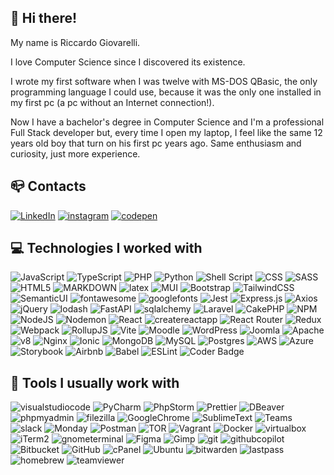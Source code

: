

## :wave: Hi there!

My name is Riccardo Giovarelli.

I love Computer Science since I discovered its existence.

I wrote my first software when I was twelve with MS-DOS QBasic, the only programming language I could use, because it was the only one installed in my first pc (a pc without an Internet connection!).

Now I have a bachelor's degree in Computer Science and I'm a professional Full Stack developer but, every time I open my laptop, I feel like the same 12 years old boy that turn on his first pc years ago. Same enthusiasm and curiosity, just more experience.

## :mailbox_closed: Contacts
[![LinkedIn](https://img.shields.io/badge/Linkedin-%230077B5.svg?logo=linkedin&logoColor=white)](https://linkedin.com/in/riccardo-giovarelli) [![instagram](https://img.shields.io/badge/Instagram-E4405F.svg?logo=instagram&logoColor=white)](https://www.instagram.com/ric_giovarelli/) [![codepen](https://img.shields.io/badge/codepen-000000.svg?logo=codepen&logoColor=white)](https://codepen.io/riccardo-giovarelli)



## :computer: Technologies I worked with
![JavaScript](https://img.shields.io/badge/javascript-%23323330.svg?style=for-the-badge&logo=javascript&logoColor=%23F7DF1E)  ![TypeScript](https://img.shields.io/badge/typescript-%23007ACC.svg?style=for-the-badge&logo=typescript&logoColor=white)  ![PHP](https://img.shields.io/badge/php-%23777BB4.svg?style=for-the-badge&logo=php&logoColor=white) ![Python](https://img.shields.io/badge/python-3670A0?style=for-the-badge&logo=python&logoColor=ffdd54) ![Shell Script](https://img.shields.io/badge/shell_script-%23121011.svg?style=for-the-badge&logo=gnu-bash&logoColor=white) ![CSS](https://img.shields.io/badge/css_3-204BE4.svg?style=for-the-badge&logo=css3&logoColor=white) ![SASS](https://img.shields.io/badge/SASS-hotpink.svg?style=for-the-badge&logo=SASS&logoColor=white) ![HTML5](https://img.shields.io/badge/html5-%23E34F26.svg?style=for-the-badge&logo=html5&logoColor=white) ![MARKDOWN](https://img.shields.io/badge/Markdown-000000?style=for-the-badge&logo=markdown&logoColor=white) ![latex](https://img.shields.io/badge/latex-008080?style=for-the-badge&logo=latex&logoColor=white) ![MUI](https://img.shields.io/badge/MUI-%230081CB.svg?style=for-the-badge&logo=mui&logoColor=white) ![Bootstrap](https://img.shields.io/badge/bootstrap-%238511FA.svg?style=for-the-badge&logo=bootstrap&logoColor=white) ![TailwindCSS](https://img.shields.io/badge/tailwindcss-38BDF8.svg?style=for-the-badge&logo=tailwind-css&logoColor=white) ![SemanticUI](https://img.shields.io/badge/semantic_ui-35BDB2.svg?style=for-the-badge&logo=semanticui&logoColor=white) ![fontawesome](https://img.shields.io/badge/fontawesome-528DD7.svg?style=for-the-badge&logo=fontawesome&logoColor=white) ![googlefonts](https://img.shields.io/badge/google_fonts-4285F4.svg?style=for-the-badge&logo=googlefonts&logoColor=white) ![Jest](https://img.shields.io/badge/jest-C21325.svg?style=for-the-badge&logo=jest&logoColor=white) ![Express.js](https://img.shields.io/badge/express.js-%23404d59.svg?style=for-the-badge&logo=express&logoColor=%2361DAFB) ![Axios](https://img.shields.io/badge/axios-5A29E4?style=for-the-badge&logo=axios) ![jQuery](https://img.shields.io/badge/jquery-%230769AD.svg?style=for-the-badge&logo=jquery&logoColor=white) ![lodash](https://img.shields.io/badge/lodash-3492FF.svg?style=for-the-badge&logo=lodash&logoColor=white) ![FastAPI](https://img.shields.io/badge/FastAPI-005571?style=for-the-badge&logo=fastapi) ![sqlalchemy](https://img.shields.io/badge/sqlalchemy-D71F00?style=for-the-badge&logo=sqlalchemy) ![Laravel](https://img.shields.io/badge/laravel-FF2D20.svg?style=for-the-badge&logo=laravel&logoColor=white) ![CakePHP](https://img.shields.io/badge/cakephp-D33B44.svg?style=for-the-badge&logo=cakephp&logoColor=white) ![NPM](https://img.shields.io/badge/NPM-%23CB3837.svg?style=for-the-badge&logo=npm&logoColor=white) ![NodeJS](https://img.shields.io/badge/node.js-6DA55F?style=for-the-badge&logo=node.js&logoColor=white) ![Nodemon](https://img.shields.io/badge/NODEMON-%23323330.svg?style=for-the-badge&logo=nodemon&logoColor=%BBDEAD) ![React](https://img.shields.io/badge/react-%2320232a.svg?style=for-the-badge&logo=react&logoColor=%2361DAFB) ![createreactapp](https://img.shields.io/badge/create_reac_tapp-09D3ACa.svg?style=for-the-badge&logo=createreactapp&logoColor=white) ![React Router](https://img.shields.io/badge/React_Router-CA4245?style=for-the-badge&logo=react-router&logoColor=white) ![Redux](https://img.shields.io/badge/redux-%23593d88.svg?style=for-the-badge&logo=redux&logoColor=white) ![Webpack](https://img.shields.io/badge/webpack-%238DD6F9.svg?style=for-the-badge&logo=webpack&logoColor=black) ![RollupJS](https://img.shields.io/badge/RollupJS-ef3335?style=for-the-badge&logo=rollup.js&logoColor=white) ![Vite](https://img.shields.io/badge/vite-%23646CFF.svg?style=for-the-badge&logo=vite&logoColor=white) ![Moodle](https://img.shields.io/badge/moodle-white.svg?style=for-the-badge&logo=moodle&logoColor=F27F22) ![WordPress](https://img.shields.io/badge/WordPress-%23117AC9.svg?style=for-the-badge&logo=WordPress&logoColor=white) ![Joomla](https://img.shields.io/badge/joomla-%235091CD.svg?style=for-the-badge&logo=joomla&logoColor=white) ![Apache](https://img.shields.io/badge/apache-%23D42029.svg?style=for-the-badge&logo=apache&logoColor=white) ![v8](https://img.shields.io/badge/v8-4B8BF5.svg?style=for-the-badge&logo=v8&logoColor=white) ![Nginx](https://img.shields.io/badge/nginx-%23009639.svg?style=for-the-badge&logo=nginx&logoColor=white) ![Ionic](https://img.shields.io/badge/Ionic-%233880FF.svg?style=for-the-badge&logo=Ionic&logoColor=white) ![MongoDB](https://img.shields.io/badge/MongoDB-%234ea94b.svg?style=for-the-badge&logo=mongodb&logoColor=white) ![MySQL](https://img.shields.io/badge/mysql-%2300000f.svg?style=for-the-badge&logo=mysql&logoColor=white) ![Postgres](https://img.shields.io/badge/postgres-%23316192.svg?style=for-the-badge&logo=postgresql&logoColor=white) ![AWS](https://img.shields.io/badge/AWS-%23FF9900.svg?style=for-the-badge&logo=amazon-aws&logoColor=white) ![Azure](https://img.shields.io/badge/azure-%230072C6.svg?style=for-the-badge&logo=microsoftazure&logoColor=white) ![Storybook](https://img.shields.io/badge/-Storybook-FF4785?style=for-the-badge&logo=storybook&logoColor=white) ![Airbnb](https://img.shields.io/badge/Airbnb-%23ff5a5f.svg?style=for-the-badge&logo=Airbnb&logoColor=white) ![Babel](https://img.shields.io/badge/Babel-F9DC3e?style=for-the-badge&logo=babel&logoColor=black) ![ESLint](https://img.shields.io/badge/ESLint-4B3263?style=for-the-badge&logo=eslint&logoColor=white) ![Coder Badge](https://img.shields.io/badge/Coder-000?logo=coder&logoColor=white&style=for-the-badge)

## :hammer: Tools I usually work with
![visualstudiocode](https://img.shields.io/badge/visual_studio_code-007ACC.svg?style=for-the-badge&logo=visualstudiocode&logoColor=white) ![PyCharm](https://img.shields.io/badge/PyCharm-000000.svg?style=for-the-badge&logo=PyCharm&logoColor=white) ![PhpStorm](https://img.shields.io/badge/PhpStorm-000000.svg?style=for-the-badge&logo=PhpStorm&logoColor=white)  ![Prettier](https://img.shields.io/badge/prettier-1A2C34?style=for-the-badge&logo=prettier&logoColor=F7BA3E) ![DBeaver](https://img.shields.io/badge/dbeaver-897263.svg?style=for-the-badge&logo=dbeaver&logoColor=white) ![phpmyadmin](https://img.shields.io/badge/phpmyadmin-6C78AF.svg?style=for-the-badge&logo=phpmyadmin&logoColor=white) ![filezilla](https://img.shields.io/badge/filezilla-BF0000.svg?style=for-the-badge&logo=filezilla&logoColor=white) ![GoogleChrome](https://img.shields.io/badge/Google_chrome-4285F4.svg?style=for-the-badge&logo=Google-chrome&logoColor=white) ![SublimeText](https://img.shields.io/badge/sublimetext-4B4B4B.svg?style=for-the-badge&logo=sublimetext&logoColor=DB880E) ![Teams](https://img.shields.io/badge/Microsoft_Teams-6264A7?style=for-the-badge&logo=microsoft-teams&logoColor=white) ![slack](https://img.shields.io/badge/slack-4A154B?style=for-the-badge&logo=slack&logoColor=white) ![Monday](https://img.shields.io/badge/authy-EC1C24?style=for-the-badge&logo=authy&logoColor=white) ![Postman](https://img.shields.io/badge/Postman-FF6C37?style=for-the-badge&logo=postman&logoColor=white) ![TOR](https://img.shields.io/badge/Tor_Browser-7D4698.svg?style=for-the-badge&logo=Tor-Browser&logoColor=white) ![Vagrant](https://img.shields.io/badge/vagrant-%231563FF.svg?style=for-the-badge&logo=vagrant&logoColor=white) ![Docker](https://img.shields.io/badge/docker-%230db7ed.svg?style=for-the-badge&logo=docker&logoColor=white) ![virtualbox](https://img.shields.io/badge/virtualbox-183A61.svg?style=for-the-badge&logo=virtualbox&logoColor=white) ![iTerm2](https://img.shields.io/badge/iterm2-000000.svg?style=for-the-badge&logo=iterm2&logoColor=white) ![gnometerminal](https://img.shields.io/badge/gnome_terminal-241F31.svg?style=for-the-badge&logo=gnometerminal&logoColor=white) ![Figma](https://img.shields.io/badge/figma-%23F24E1E.svg?style=for-the-badge&logo=figma&logoColor=white) ![Gimp](https://img.shields.io/badge/Gimp-657D8B?style=for-the-badge&logo=gimp&logoColor=FFFFFF) ![git](https://img.shields.io/badge/git-F05032.svg?style=for-the-badge&logo=git&logoColor=white) ![githubcopilot](https://img.shields.io/badge/github_copilot-000000.svg?style=for-the-badge&logo=githubcopilot&logoColor=white) ![Bitbucket](https://img.shields.io/badge/bitbucket-0065FF.svg?style=for-the-badge&logo=bitbucket&logoColor=white) ![GitHub](https://img.shields.io/badge/github-010409.svg?style=for-the-badge&logo=github&logoColor=white) ![cPanel](https://img.shields.io/badge/cPanel-FF6C2C.svg?style=for-the-badge&logo=cPanel&logoColor=white) ![Ubuntu](https://img.shields.io/badge/Ubuntu-E95420?style=for-the-badge&logo=ubuntu&logoColor=white) ![bitwarden](https://img.shields.io/badge/bitwarden-175DDC?style=for-the-badge&logo=bitwarden&logoColor=white) ![lastpass](https://img.shields.io/badge/lastpass-D32D27?style=for-the-badge&logo=lastpass&logoColor=white) ![homebrew](https://img.shields.io/badge/homebrew-FBB040?style=for-the-badge&logo=homebrew&logoColor=black) ![teamviewer](https://img.shields.io/badge/teamviewer-004680?style=for-the-badge&logo=teamviewer&logoColor=white)
